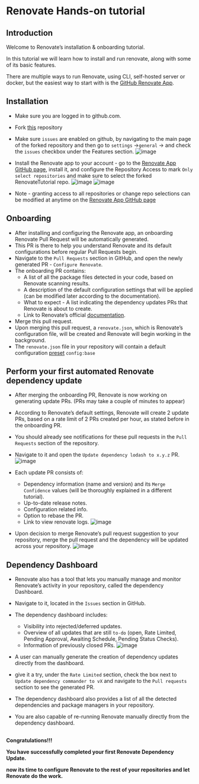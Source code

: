 # Renovate Hands-on tutorial

## Introduction

Welcome to Renovate’s installation & onboarding tutorial.

In this tutorial we will learn how to install and run renovate, along with some of its basic features.

There are multiple ways to run Renovate, using CLI, self-hosted server or docker, but the easiest way to start with is the [GitHub Renovate App](https://github.com/apps/renovate).

## Installation

- Make sure you are logged in to github.com.
- Fork [this](https://github.com/PhilipAbed/RenovateTutorial) repository
- Make sure `issues` are enabled on github, by navigating to the main page of the forked repository and then go to `settings` ->`general` -> and check the `issues` checkbox under the Features section.
![image](https://user-images.githubusercontent.com/42116482/173985257-60e87a90-a920-4ffd-a357-366bfa543d58.png)

- Install the Renovate app to your account - go to the [Renovate App GitHub page](https://github.com/apps/renovate), install it, and configure the Repository Access to mark `Only select repositories` and make sure to select the forked RenovateTutorial repo.
![image](https://user-images.githubusercontent.com/42116482/173985330-bbdbbe94-b883-4daf-a4d5-b0393e767200.png)
![image](https://user-images.githubusercontent.com/42116482/173985535-44ccc750-50aa-452b-b9dc-4fafb65bfc75.png)

- Note - granting access to all repositories or change repo selections can be modified at anytime on the [Renovate App GitHub page](https://github.com/apps/renovate)

## Onboarding

- After installing and configuring the Renovate app, an onboarding Renovate Pull Request will be automatically generated. 
- This PR is there to help you understand Renovate and its default configurations before regular Pull Requests begin.
- Navigate to the `Pull Requests` section in GitHub, and open the newly generated PR - `Configure Renovate`.
- The onboarding PR contains: 
  - A list of all the package files detected in your code, based on Renovate scanning results.
  - A description of the default configuration settings that will be applied (can be modified later according to the documentation).
  - What to expect - A list indicating the dependency updates PRs that Renovate is about to create.
  - Link to Renovate’s official [documentation](https://docs.renovatebot.com/). 
- Merge this pull request. 
- Upon merging this pull request, a `renovate.json`, which is Renovate’s configuration file, will be created and Renovate will begin working in the background.
- The `renovate.json` file in your repository will contain a default configuration [preset](https://docs.renovatebot.com/key-concepts/presets/) `config:base`

## Perform your first automated Renovate dependency update

- After merging the onboarding PR, Renovate is now working on generating update PRs. (PRs may take a couple of minutes to appear)
- According to Renovate’s default settings, Renovate will create 2 update PRs, based on a rate limit of 2 PRs created per hour, as stated before in the onboarding PR.
- You should already see notifications for these pull requests in the `Pull Requests` section of the repository.
- Navigate to it and open the `Update dependency lodash to x.y.z` PR.
![image](https://user-images.githubusercontent.com/42116482/173993509-be38f63d-4dab-4760-9f5d-cee93f6b0fb5.png)
- Each update PR consists of:
  - Dependency information (name and version) and its `Merge Confidence` values (will be thoroughly explained in a different tutorial).
  - Up-to-date release notes.
  - Configuration related info.
  - Option to rebase the PR.
  - Link to view renovate logs.
![image](https://user-images.githubusercontent.com/42116482/173989747-a9ff5a27-ecfc-42eb-a666-4a98d0434821.png)

- Upon decision to merge Renovate’s pull request suggestion to your repository, merge the pull request and the dependency will be updated across your repository.
![image](https://user-images.githubusercontent.com/42116482/173990014-2995099b-0f71-43b3-8e79-242ab6213650.png)


## Dependency Dashboard

- Renovate also has a tool that lets you manually manage and monitor Renovate’s activity in your repository, called the dependency Dashboard.
- Navigate to it, located in the `Issues` section in GitHub.
- The dependency dashboard includes:
  - Visibility into rejected/deferred updates.
  - Overview of all updates that are still `to-do` (open, Rate Limited, Pending Approval, Awaiting Schedule, Pending Status Checks).
  - Information of previously closed PRs. 
![image](https://user-images.githubusercontent.com/42116482/173993101-12ecdbf8-26e6-4d23-aeae-d00a6c41fbe6.png)

- A user can manually generate the creation of dependency updates directly from the dashboard. 
- give it a try, under the `Rate Limited` section, check the box next to `Update dependency commander to vX` and navigate to the `Pull requests` section to see the generated PR.
- The dependency dashboard also provides a list of all the detected dependencies and package managers in your repository.
- You are also capable of re-running Renovate manually directly from the dependency dashboard.

##
**Congratulations!!!** 

**You have successfully completed your first Renovate Dependency Update.**

**now its time to configure Renovate to the rest of your repositories and let Renovate do the work.**
